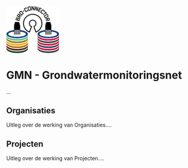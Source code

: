 
<img src=bro_connector/static/img/broconnector.png width="140">

# GMN - Grondwatermonitoringsnet

...

## Organisaties

Uitleg over de werking van Organisaties....


## Projecten

Uitleg over de werking van Projecten....